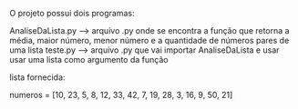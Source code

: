 O projeto possui dois programas:

AnaliseDaLista.py --> arquivo .py onde se encontra a função que retorna a média, maior número, menor número e a quantidade de números pares de uma lista
teste.py --> arquivo .py que vai importar AnaliseDaLista e usar usar uma lista como argumento da função

lista fornecida:

numeros = [10, 23, 5, 8, 12, 33, 42, 7, 19, 28, 3, 16, 9, 50, 21]
